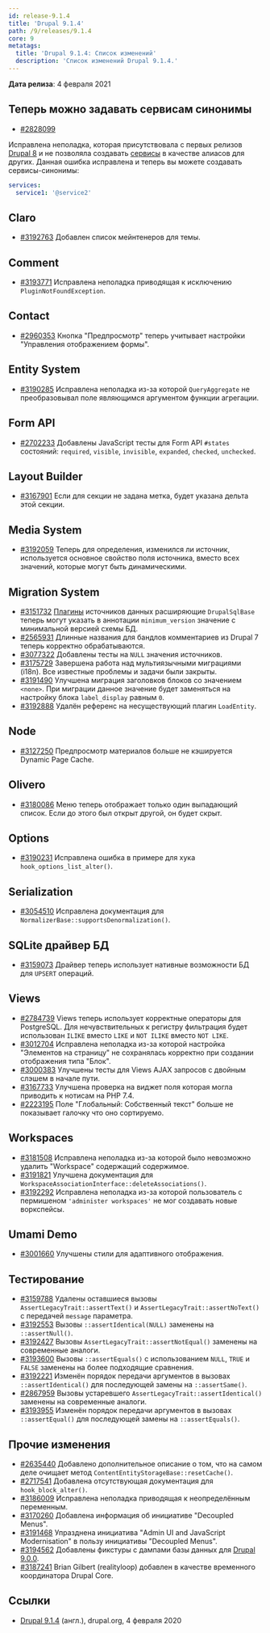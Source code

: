 ```yaml
---
id: release-9.1.4
title: 'Drupal 9.1.4'
path: /9/releases/9.1.4
core: 9
metatags:
  title: 'Drupal 9.1.4: Список изменений'
  description: 'Список изменений Drupal 9.1.4.'
---
```


**Дата релиза**: 4 февраля 2021

## Теперь можно задавать сервисам синонимы

- [#2828099](https://www.drupal.org/project/drupal/issues/2828099)

Исправлена неполадка, которая присутствовала с первых релизов [Drupal 8](../../8/drupal-8.md) и не позволяла создавать [сервисы](../services/services.md) в качестве алиасов для других. Данная ошибка исправлена и теперь вы можете создавать сервисы-синонимы:

```yaml
services:
  service1: '@service2'
```

## Claro

- [#3192763](https://www.drupal.org/project/drupal/issues/3192763) Добавлен список мейнтенеров для темы.

## Comment

- [#3193771](https://www.drupal.org/project/drupal/issues/3193771) Исправлена неполадка приводящая к исключению `PluginNotFoundException`.

## Contact

- [#2960353](https://www.drupal.org/project/drupal/issues/2960353) Кнопка "Предпросмотр" теперь учитывает настройки "Управления отображением формы".

## Entity System

- [#3190285](https://www.drupal.org/project/drupal/issues/3190285) Исправлена неполадка из-за которой `QueryAggregate` не преобразовывал поле являющимся аргументом функции агрегации.

## Form API

- [#2702233](https://www.drupal.org/project/drupal/issues/2702233) Добавлены JavaScript тесты для Form API `#states` состояний: `required`, `visible`, `invisible`, `expanded`, `checked`, `unchecked`.

## Layout Builder

- [#3167901](https://www.drupal.org/project/drupal/issues/3167901) Если для секции не задана метка, будет указана дельта этой секции.

## Media System

- [#3192059](https://www.drupal.org/project/drupal/issues/3192059) Теперь для определения, изменился ли источник, используется основное свойство поля источника, вместо всех значений, которые могут быть динамическими.

## Migration System

- [#3151732](https://www.drupal.org/project/drupal/issues/3151732) [Плагины](../plugins/plugins.md) источников данных расширяющие `DrupalSqlBase` теперь могут указать в аннотации `minimum_version` значение с минимальной версией схемы БД.
- [#2565931](https://www.drupal.org/project/drupal/issues/2565931) Длинные названия для бандлов комментариев из Drupal 7 теперь корректно обрабатываются.
- [#3077322](https://www.drupal.org/project/drupal/issues/3077322) Добавлены тесты на `NULL` значения источников.
- [#3175729](https://www.drupal.org/project/drupal/issues/3175729) Завершена работа над мультиязычными миграциями (i18n). Все известные проблемы и задачи были закрыты.
- [#3191490](https://www.drupal.org/project/drupal/issues/3191490) Улучшена миграция заголовков блоков со значением `<none>`. При миграции данное значение будет заменяться на настройку блока `label_display` равным `0`.
- [#3192888](https://www.drupal.org/project/drupal/issues/3192888) Удалён референс на несуществующий плагин `LoadEntity`.

## Node

- [#3127250](https://www.drupal.org/project/drupal/issues/3127250) Предпросмотр материалов больше не кэшируется Dynamic Page Cache.

## Olivero

- [#3180086](https://www.drupal.org/project/drupal/issues/3180086) Меню теперь отображает только один выпадающий список. Если до этого был открыт другой, он будет скрыт.

## Options

- [#3190231](https://www.drupal.org/project/drupal/issues/3190231) Исправлена ошибка в примере для хука `hook_options_list_alter()`.

## Serialization

- [#3054510](https://www.drupal.org/project/drupal/issues/3054510) Исправлена документация для `NormalizerBase::supportsDenormalization()`.

## SQLite драйвер БД

- [#3159073](https://www.drupal.org/project/drupal/issues/3159073) Драйвер теперь использует нативные возможности БД для `UPSERT` операций.

## Views

- [#2784739](https://www.drupal.org/project/drupal/issues/2784739) Views теперь использует корректные операторы для PostgreSQL. Для нечувствительных к регистру фильтрация будет использован `ILIKE` вместо `LIKE` и `NOT ILIKE` вместо `NOT LIKE`.
- [#3012704](https://www.drupal.org/project/drupal/issues/3012704) Исправлена неполадка из-за которой настройка "Элементов на страницу" не сохранялась корректно при создании отображения типа "Блок".
- [#3000383](https://www.drupal.org/project/drupal/issues/3000383) Улучшены тесты для Views AJAX запросов с двойным слэшем в начале пути.
- [#3167733](https://www.drupal.org/project/drupal/issues/3167733) Улучшена проверка на виджет поля которая могла приводить к нотисам на PHP 7.4.
- [#2223195](https://www.drupal.org/project/drupal/issues/2223195) Поле "Глобальный: Собственный текст" больше не показывает галочку что оно сортируемо.

## Workspaces

- [#3181508](https://www.drupal.org/project/drupal/issues/3181508) Исправлена неполадка из-за которой было невозможно удалить "Workspace" содержащий содержимое.
- [#3191821](https://www.drupal.org/project/drupal/issues/3191821) Улучшена документация для `WorkspaceAssociationInterface::deleteAssociations()`.
- [#3192292](https://www.drupal.org/project/drupal/issues/3192292) Исправлена неполадка из-за которой пользователь с пермишеном `'administer workspaces'` не мог создавать новые воркспейсы.

## Umami Demo

- [#3001660](https://www.drupal.org/project/drupal/issues/3001660) Улучшены стили для адаптивного отображения.

## Тестирование

- [#3159788](https://www.drupal.org/project/drupal/issues/3159788) Удалены оставшиеся вызовы `AssertLegacyTrait::assertText()` и `AssertLegacyTrait::assertNoText()` с передачей `message` параметра.
- [#3192553](https://www.drupal.org/project/drupal/issues/3192553) Вызовы `::assertIdentical(NULL)` заменены на `::assertNull()`.
- [#3192427](https://www.drupal.org/project/drupal/issues/3192427) Вызовы `AssertLegacyTrait::assertNotEqual()` заменены на современные аналоги.
- [#3193600](https://www.drupal.org/project/drupal/issues/3193600) Вызовы `::assertEquals()` с использованием `NULL`, `TRUE` и `FALSE` заменены на более подходящие сравнения.
- [#3192221](https://www.drupal.org/project/drupal/issues/3192221) Изменён порядок передачи аргументов в вызовах `::assertIdentical()` для последующей замены на `::assertSame()`.
- [#2867959](https://www.drupal.org/project/drupal/issues/2867959) Вызовы устаревшего `AssertLegacyTrait::assertIdentical()` заменены на современные аналоги.
- [#3193955](https://www.drupal.org/project/drupal/issues/3193955) Изменён порядок передачи аргументов в вызовах `::assertEqual()` для последующей замены на `::assertEquals()`.

## Прочие изменения

- [#2635440](https://www.drupal.org/project/drupal/issues/2635440) Добавлено дополнительное описание о том, что на самом деле очищает метод `ContentEntityStorageBase::resetCache()`.
- [#2717541](https://www.drupal.org/project/drupal/issues/2717541) Добавлена отсутствующая документация для `hook_block_alter()`.
- [#3186009](https://www.drupal.org/project/drupal/issues/3186009) Исправлена неполадка приводящая к неопределённым переменным.
- [#3170260](https://www.drupal.org/project/ideas/issues/3170260) Добавлена информация об инициативе "Decoupled Menus".
- [#3191468](https://www.drupal.org/project/drupal/issues/3191468) Упразднена инициатива "Admin UI and JavaScript Modernisation" в пользу инициативы "Decoupled Menus".
- [#3194562](https://www.drupal.org/project/drupal/issues/3194562) Добавлены фикстуры с дампами базы данных для [Drupal 9.0.0](../releases/release-9.0.0.md).
- [#3187241](https://www.drupal.org/project/drupal/issues/3187241) Brian Gilbert (realityloop) добавлен в качестве временного координатора Drupal Core.

## Ссылки

- [Drupal 9.1.4](https://www.drupal.org/project/drupal/releases/9.1.4) (англ.), drupal.org, 4 февраля 2020